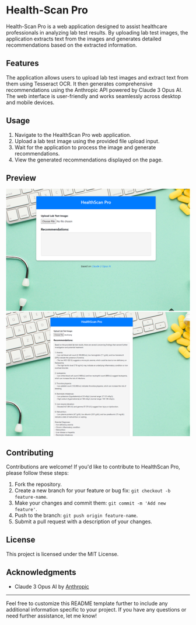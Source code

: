 # Health-Scan Pro

Health-Scan Pro is a web application designed to assist healthcare professionals in analyzing lab test results. By uploading lab test images, the application extracts text from the images and generates detailed recommendations based on the extracted information.

## Features

The application allows users to upload lab test images and extract text from them using Tesseract OCR. It then generates comprehensive recommendations using the Anthropic API powered by Claude 3 Opus AI. The web interface is user-friendly and works seamlessly across desktop and mobile devices.
  
## Usage

1. Navigate to the HealthScan Pro web application.
2. Upload a lab test image using the provided file upload input.
3. Wait for the application to process the image and generate recommendations.
4. View the generated recommendations displayed on the page.

## Preview

![Image 1](image1.png)
![Image 2](image2.png)

## Contributing

Contributions are welcome! If you'd like to contribute to HealthScan Pro, please follow these steps:

1. Fork the repository.
2. Create a new branch for your feature or bug fix: `git checkout -b feature-name`.
3. Make your changes and commit them: `git commit -m 'Add new feature'`.
4. Push to the branch: `git push origin feature-name`.
5. Submit a pull request with a description of your changes.

## License

This project is licensed under the MIT License.

## Acknowledgments

- Claude 3 Opus AI by [Anthropic](https://claude.ai/chats)

---

Feel free to customize this README template further to include any additional information specific to your project. If you have any questions or need further assistance, let me know!
